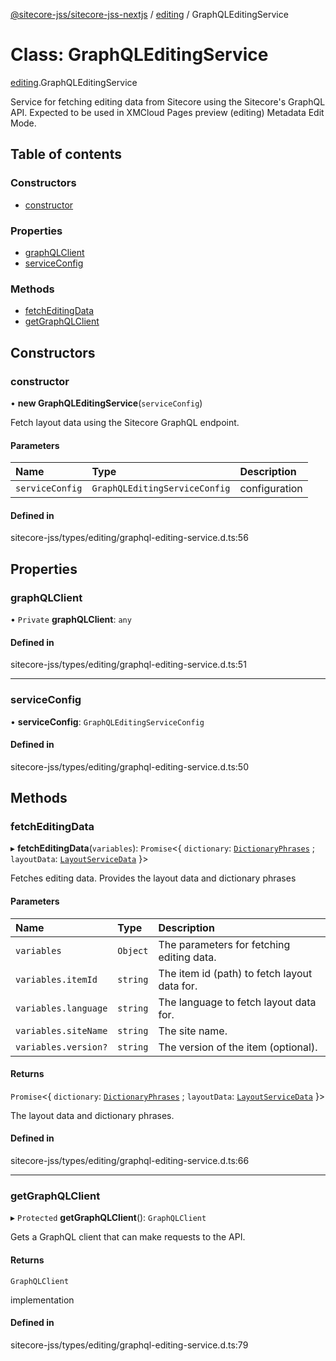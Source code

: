 [@sitecore-jss/sitecore-jss-nextjs](../README.md) / [editing](../modules/editing.md) / GraphQLEditingService

# Class: GraphQLEditingService

[editing](../modules/editing.md).GraphQLEditingService

Service for fetching editing data from Sitecore using the Sitecore's GraphQL API.
Expected to be used in XMCloud Pages preview (editing) Metadata Edit Mode.

## Table of contents

### Constructors

- [constructor](editing.GraphQLEditingService.md#constructor)

### Properties

- [graphQLClient](editing.GraphQLEditingService.md#graphqlclient)
- [serviceConfig](editing.GraphQLEditingService.md#serviceconfig)

### Methods

- [fetchEditingData](editing.GraphQLEditingService.md#fetcheditingdata)
- [getGraphQLClient](editing.GraphQLEditingService.md#getgraphqlclient)

## Constructors

### constructor

• **new GraphQLEditingService**(`serviceConfig`)

Fetch layout data using the Sitecore GraphQL endpoint.

#### Parameters

| Name | Type | Description |
| :------ | :------ | :------ |
| `serviceConfig` | `GraphQLEditingServiceConfig` | configuration |

#### Defined in

sitecore-jss/types/editing/graphql-editing-service.d.ts:56

## Properties

### graphQLClient

• `Private` **graphQLClient**: `any`

#### Defined in

sitecore-jss/types/editing/graphql-editing-service.d.ts:51

___

### serviceConfig

• **serviceConfig**: `GraphQLEditingServiceConfig`

#### Defined in

sitecore-jss/types/editing/graphql-editing-service.d.ts:50

## Methods

### fetchEditingData

▸ **fetchEditingData**(`variables`): `Promise`\<\{ `dictionary`: [`DictionaryPhrases`](../interfaces/index.DictionaryPhrases.md) ; `layoutData`: [`LayoutServiceData`](../interfaces/index.LayoutServiceData.md)  }\>

Fetches editing data. Provides the layout data and dictionary phrases

#### Parameters

| Name | Type | Description |
| :------ | :------ | :------ |
| `variables` | `Object` | The parameters for fetching editing data. |
| `variables.itemId` | `string` | The item id (path) to fetch layout data for. |
| `variables.language` | `string` | The language to fetch layout data for. |
| `variables.siteName` | `string` | The site name. |
| `variables.version?` | `string` | The version of the item (optional). |

#### Returns

`Promise`\<\{ `dictionary`: [`DictionaryPhrases`](../interfaces/index.DictionaryPhrases.md) ; `layoutData`: [`LayoutServiceData`](../interfaces/index.LayoutServiceData.md)  }\>

The layout data and dictionary phrases.

#### Defined in

sitecore-jss/types/editing/graphql-editing-service.d.ts:66

___

### getGraphQLClient

▸ `Protected` **getGraphQLClient**(): `GraphQLClient`

Gets a GraphQL client that can make requests to the API.

#### Returns

`GraphQLClient`

implementation

#### Defined in

sitecore-jss/types/editing/graphql-editing-service.d.ts:79

